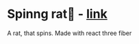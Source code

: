 # Spinng rat🐀 - [link](https://spinning-rat.vercel.app/)
A rat, that spins. Made with react three fiber
